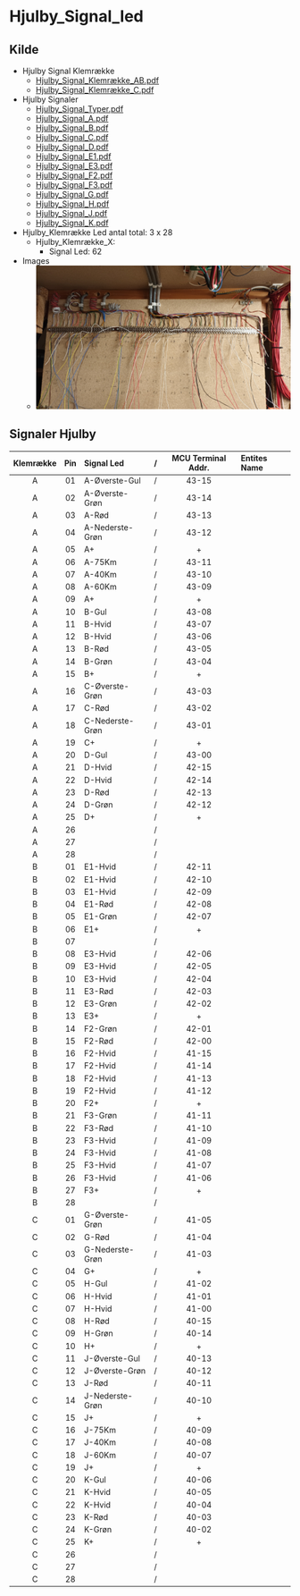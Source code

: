 # Hjulby_Signal_led

## Kilde

* Hjulby Signal Klemrække
  * [Hjulby_Signal_Klemrække_AB.pdf](./Kilde/Signal/Hjulby_Signal_Klemrække_AB.pdf)
  * [Hjulby_Signal_Klemrække_C.pdf](./Kilde/Signal/Hjulby_Signal_Klemrække_C.pdf)
* Hjulby Signaler
  * [Hjulby_Signal_Typer.pdf](./Kilde/Signal/Hjulby_Signal_Typer.pdf)
  * [Hjulby_Signal_A.pdf](./Kilde/Signal/Hjulby_Signal_A.pdf)
  * [Hjulby_Signal_B.pdf](./Kilde/Signal/Hjulby_Signal_B.pdf)
  * [Hjulby_Signal_C.pdf](./Kilde/Signal/Hjulby_Signal_C.pdf)
  * [Hjulby_Signal_D.pdf](./Kilde/Signal/Hjulby_Signal_D.pdf)
  * [Hjulby_Signal_E1.pdf](./Kilde/Signal/Hjulby_Signal_E1.pdf)
  * [Hjulby_Signal_E3.pdf](./Kilde/Signal/Hjulby_Signal_E3.pdf)
  * [Hjulby_Signal_F2.pdf](./Kilde/Signal/Hjulby_Signal_F2.pdf)
  * [Hjulby_Signal_F3.pdf](./Kilde/Signal/Hjulby_Signal_F3.pdf)
  * [Hjulby_Signal_G.pdf](./Kilde/Signal/Hjulby_Signal_G.pdf)
  * [Hjulby_Signal_H.pdf](./Kilde/Signal/Hjulby_Signal_H.pdf)
  * [Hjulby_Signal_J.pdf](./Kilde/Signal/Hjulby_Signal_J.pdf)
  * [Hjulby_Signal_K.pdf](./Kilde/Signal/Hjulby_Signal_K.pdf)
* Hjulby_Klemrække Led antal total: 3 x 28
  * Hjulby_Klemrække_X:
    * Signal Led: 62
* Images
  * ![20240327_183905.jpg](./Images/20240327_183905.jpg)

## Signaler Hjulby

|Klemrække|Pin|Signal Led|/|MCU Terminal Addr.|Entites Name|
|:---:|:---:|:---|:---:|:---:|:---|
|A|01|A-Øverste-Gul|/|43-15||
|A|02|A-Øverste-Grøn|/|43-14||
|A|03|A-Rød|/|43-13||
|A|04|A-Nederste-Grøn|/|43-12||
|A|05|A+|/|+||
|A|06|A-75Km|/|43-11||
|A|07|A-40Km|/|43-10||
|A|08|A-60Km|/|43-09||
|A|09|A+|/|+||
|A|10|B-Gul|/|43-08||
|A|11|B-Hvid|/|43-07||
|A|12|B-Hvid|/|43-06||
|A|13|B-Rød|/|43-05||
|A|14|B-Grøn|/|43-04||
|A|15|B+|/|+||
|A|16|C-Øverste-Grøn|/|43-03||
|A|17|C-Rød|/|43-02||
|A|18|C-Nederste-Grøn|/|43-01||
|A|19|C+|/|+||
|A|20|D-Gul|/|43-00||
|A|21|D-Hvid|/|42-15||
|A|22|D-Hvid|/|42-14||
|A|23|D-Rød|/|42-13||
|A|24|D-Grøn|/|42-12||
|A|25|D+|/|+||
|A|26||/|||
|A|27||/|||
|A|28||/|||
|B|01|E1-Hvid|/|42-11||
|B|02|E1-Hvid|/|42-10||
|B|03|E1-Hvid|/|42-09||
|B|04|E1-Rød|/|42-08||
|B|05|E1-Grøn|/|42-07||
|B|06|E1+|/|+||
|B|07||/|||
|B|08|E3-Hvid|/|42-06||
|B|09|E3-Hvid|/|42-05||
|B|10|E3-Hvid|/|42-04||
|B|11|E3-Rød|/|42-03||
|B|12|E3-Grøn|/|42-02||
|B|13|E3+|/|+||
|B|14|F2-Grøn|/|42-01||
|B|15|F2-Rød|/|42-00||
|B|16|F2-Hvid|/|41-15||
|B|17|F2-Hvid|/|41-14||
|B|18|F2-Hvid|/|41-13||
|B|19|F2-Hvid|/|41-12||
|B|20|F2+|/|+||
|B|21|F3-Grøn|/|41-11||
|B|22|F3-Rød|/|41-10||
|B|23|F3-Hvid|/|41-09||
|B|24|F3-Hvid|/|41-08||
|B|25|F3-Hvid|/|41-07||
|B|26|F3-Hvid|/|41-06||
|B|27|F3+|/|+||
|B|28||/|||
|C|01|G-Øverste-Grøn|/|41-05||
|C|02|G-Rød|/|41-04||
|C|03|G-Nederste-Grøn|/|41-03||
|C|04|G+|/|+||
|C|05|H-Gul|/|41-02||
|C|06|H-Hvid|/|41-01||
|C|07|H-Hvid|/|41-00||
|C|08|H-Rød|/|40-15||
|C|09|H-Grøn|/|40-14||
|C|10|H+|/|+||
|C|11|J-Øverste-Gul|/|40-13||
|C|12|J-Øverste-Grøn|/|40-12||
|C|13|J-Rød|/|40-11||
|C|14|J-Nederste-Grøn|/|40-10||
|C|15|J+|/|+||
|C|16|J-75Km|/|40-09||
|C|17|J-40Km|/|40-08||
|C|18|J-60Km|/|40-07||
|C|19|J+|/|+||
|C|20|K-Gul|/|40-06||
|C|21|K-Hvid|/|40-05||
|C|22|K-Hvid|/|40-04||
|C|23|K-Rød|/|40-03||
|C|24|K-Grøn|/|40-02||
|C|25|K+|/|+||
|C|26||/|||
|C|27||/|||
|C|28||/|||
